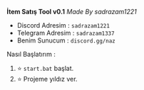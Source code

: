 **İtem Satış Tool v0.1**
*Made By sadrazam1221*

* Discord Adresim : `sadrazam1221`
* Telegram Adresim : `sadrazam1337`
* Benim Sunucum : `discord.gg/naz`

Nasıl Başlatırım :

1. ⭐ `start.bat` başlat.
2. ⭐ Projeme yıldız ver.
  
